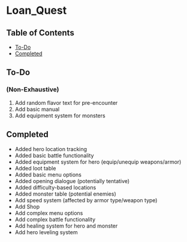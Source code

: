 # Loan_Quest

## Table of Contents
* [To-Do](#to-do)
* [Completed](#completed)

## To-Do
### (Non-Exhaustive)

1. Add random flavor text for pre-encounter
2. Add basic manual
3. Add equipment system for monsters

## Completed

* Added hero location tracking
* Added basic battle functionality
* Added equipment system for hero (equip/unequip weapons/armor)
* Added loot table
* Added basic menu options
* Added opening dialogue (potentially tentative)
* Added difficulty-based locations
* Added monster table (potential enemies)
* Add speed system (affected by armor type/weapon type)
* Add Shop
* Add complex menu options
* Add complex battle functionality
* Add healing system for hero and monster
* Add hero leveling system